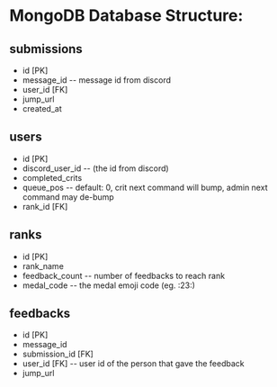 # MongoDB Database Structure:

## submissions
- id [PK]
- message_id -- message id from discord
- user_id [FK]
- jump_url
- created_at

## users
- id [PK]
- discord_user_id -- (the id from discord)
- completed_crits
- queue_pos -- default: 0, crit next command will bump, admin next command may de-bump
- rank_id [FK]

## ranks
- id [PK]
- rank_name
- feedback_count -- number of feedbacks to reach rank
- medal_code -- the medal emoji code (eg. :23:)

## feedbacks
- id [PK]
- message_id
- submission_id [FK]
- user_id [FK] -- user id of the person that gave the feedback
- jump_url
